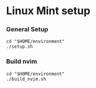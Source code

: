# Linux Mint setup

### General Setup

```
cd "$HOME/environment"
./setup.sh
```

### Build nvim
```
cd "$HOME/environment"
./build_nvim.sh
```
